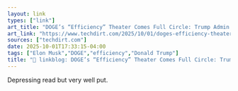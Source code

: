 ```yaml
---
layout: link
types: ["link"]
art_title: "DOGE’s “Efficiency” Theater Comes Full Circle: Trump Admin Scrambles To Rehire The Very Workers Musk Fired To “Save Money”"
art_link: "https://www.techdirt.com/2025/10/01/doges-efficiency-theater-comes-full-circle-trump-admin-scrambles-to-rehire-the-very-workers-musk-fired-to-save-money/"
sources: ["techdirt.com"]
date: 2025-10-01T17:33:15-04:00
tags: ["Elon Musk","DOGE","efficiency","Donald Trump"]
title: "🔗 linkblog: DOGE’s “Efficiency” Theater Comes Full Circle: Trump Admin Scrambles To Rehire The Very Workers Musk Fired To “Save Money”"
---
```

Depressing read but very well put.